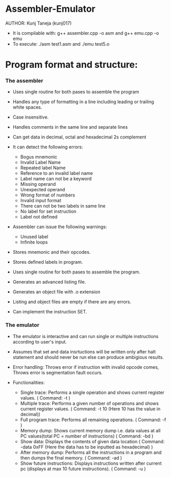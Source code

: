 # Assembler-Emulator

AUTHOR: Kunj Taneja (kunj017)

* It is compilable with: g++ assembler.cpp -o asm and g++ emu.cpp -o emu
* To execute: ./asm test1.asm and ./emu test5.o

# Program format and structure:

### The assembler
* Uses single routine for both pases to assemble the program
* Handles any type of formatting in a line including leading or trailing white spaces.
* Case insensitive.
* Handles comments in the same line and separate lines
* Can get data in decimal, octal and hexadecimal 2s complement
* It can detect the following errors:
	- Bogus mnemonic
	- Invalid Label Name
	- Repeated label Name
	- Reference to an invalid label name
	- Label name can not be a keyword
	- Missing operand
	- Unexpected operand
	- Wrong format of numbers
	- Invalid input format
	- There can not be two labels in same line
	- No label for set instruction
	- Label not defined
* Assembler can issue the following warnings:
	- Unused label
	- Infinite loops

* Stores mnemonic and their opcodes.
* Stores defined labels in program.
* Uses single routine for both pases to assemble the program.
* Generates an advanced listing file.
* Generates an object file with .o extension
* Listing and object files are empty if there are any errors.
* Can implement the instruction SET.
	
### The emulator

* The emulator is interactive and can run single or multiple instructions according to user's input.

* Assumes that set and data insrtuctions will be written only after halt statement and should never be run else can produce ambigious results.

* Error handling: Throws error if instruction with invalid opcode comes, Throws error is segmentation fault occurs.

* Functionalities:
	- Single trace: Performs a single operation and shows current register values. ( Command: -t )
	- Multiple trace: Performs a given number of operations and shows current register values. ( Command: -t 10 (Here 10 has the value in decimal))
	- Full program trace: Performs all remaining operations. ( Command: -f )
	- Memory dump: Shows current memory dump i.e. data values at all PC values(total PC = number of instructions)  ( Command: -bd )
	- Show data: Displays the contents of given data location ( Command: -data 0xFF (Here the data has to be inputted as hexadecimal) )
	- After memory dump: Performs all the instructions in a program and then dumps the final memory. ( Command: -ad )
	- Show future instructions: Displays instructions written after current pc (displays at max 10 future instructions). ( Command: -u )

